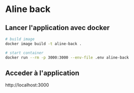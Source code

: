 # Aline back
## Lancer l'application avec docker
```sh
# build image
docker image build -t aline-back .

# start container
docker run --rm -p 3000:3000 --env-file .env aline-back

```

## Acceder à l'application
http://localhost:3000